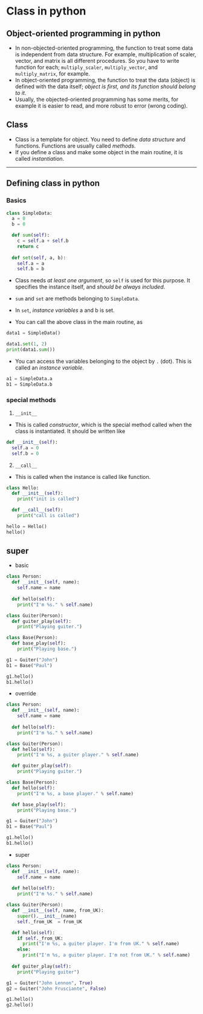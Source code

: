 # Class in python

## Object-oriented programming in python
* In non-objected-oriented programming, the function to treat some data is independent from data structure. For example, multiplication of scaler, vector, and matrix is all different procedures. So you have to write function for each; `multiply_scaler`, `multiply_vector`, and `multiply_matrix`, for example.
* In object-oriented programming, the function to treat the data (object) is defined with the data itself; *object is first, and its function should belong to it*.
* Usually, the objected-oriented programming has some merits, for example it is easier to read, and more robust to error (wrong coding).

## Class
* Class is a template for object. You need to define *data structure* and functions. Functions are usually called *methods*.
* If you define a class and make some object in the main routine, it is called *instantiation*.

---

## Defining class in python
### Basics
```python
class SimpleData:
  a = 0
  b = 0

  def sum(self):
    c = self.a + self.b
    return c
  
  def set(self, a, b):
    self.a = a
    self.b = b
```
* Class needs *at least one argument*, so `self` is used for this purpose. It specifies the instance itself, and *should be always included*.
* `sum` and `set` are methods belonging to `SimpleData`.
* In `set`, *instance variables* a and b is set.

* You can call the above class in the main routine, as
```python
data1 = SimpleData()

data1.set(1, 2)
print(data1.sum())
```
* You can access the variables belonging to the object by `.` (dot). This is called an *instance variable*.
```python
a1 = SimpleData.a
b1 = SimpleData.b
```

### special methods
1. `__init__`
* This is called *constructor*, which is the special method called when the class is instantiated. It should be written like
```python
def __init__(self):
  self.a = 0
  self.b = 0
```

2. `__call__`
* This is called when the instance is called like function.
```python {cmd}
class Hello:
  def __init__(self):
    print("init is called")

  def __call__(self):
    print("call is called")

hello = Hello()
hello()
```

## super
* basic
```python {cmd}
class Person:
  def __init__(self, name):
    self.name = name
    
  def hello(self):
    print("I'm %s." % self.name)

class Guiter(Person):
  def guiter_play(self):
    print("Playing guiter.")

class Base(Person):
  def base_play(self):
    print("Playing base.")

g1 = Guiter("John")
b1 = Base("Paul")

g1.hello()
b1.hello()
```
* override
```python {cmd}
class Person:
  def __init__(self, name):
    self.name = name
    
  def hello(self):
    print("I'm %s." % self.name)

class Guiter(Person):
  def hello(self):
    print("I'm %s, a guiter player." % self.name)

  def guiter_play(self):
    print("Playing guiter.")

class Base(Person):
  def hello(self):
    print("I'm %s, a base player." % self.name)

  def base_play(self):
    print("Playing base.")

g1 = Guiter("John")
b1 = Base("Paul")

g1.hello()
b1.hello()
```
* super
```python {cmd}
class Person:
  def __init__(self, name):
    self.name = name
    
  def hello(self):
    print("I'm %s." % self.name)

class Guiter(Person):
  def __init__(self, name, from_UK):
    super().__init__(name)
    self._from_UK  = from_UK

  def hello(self):
    if self._from_UK:
      print("I'm %s, a guiter player. I'm from UK." % self.name)
    else:
      print("I'm %s, a guiter player. I'm not from UK." % self.name)
  
  def guiter_play(self):
    print("Playing guiter")

g1 = Guiter("John Lennon", True)
g2 = Guiter("John Frusciante", False)

g1.hello()
g2.hello()
```
